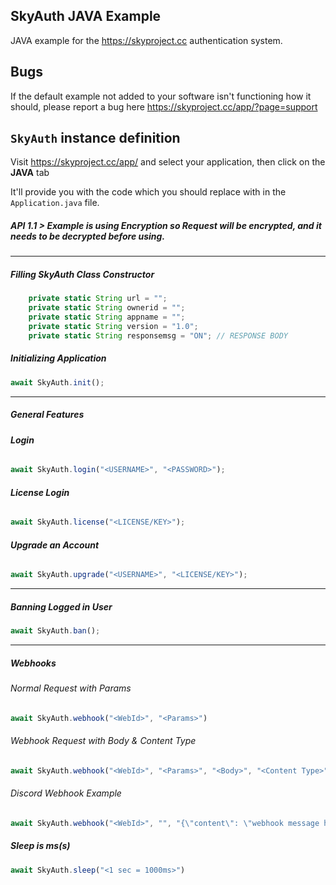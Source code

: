 ## SkyAuth JAVA Example

JAVA example for the https://skyproject.cc authentication system.

## **Bugs**

If the default example not added to your software isn't functioning how it should, please report a bug here https://skyproject.cc/app/?page=support


## **`SkyAuth` instance definition**

Visit https://skyproject.cc/app/ and select your application, then click on the **JAVA** tab

It'll provide you with the code which you should replace with in the `Application.java` file.

##### API 1.1 > Example is using Encryption so Request will be encrypted, and it needs to be decrypted before using.

-----------

##### **Filling SkyAuth Class Constructor**
```js
    private static String url = "";
    private static String ownerid = "";
    private static String appname = "";
    private static String version = "1.0";
    private static String responsemsg = "ON"; // RESPONSE BODY
```

##### **Initializing Application**
```js
await SkyAuth.init();
```
---

##### **General Features**
###### **Login**
```js
await SkyAuth.login("<USERNAME>", "<PASSWORD>");
```

###### **License Login**
```js
await SkyAuth.license("<LICENSE/KEY>");
```

###### **Upgrade an Account**
```js
await SkyAuth.upgrade("<USERNAME>", "<LICENSE/KEY>");
```

---
##### **Banning Logged in User**
```js
await SkyAuth.ban();
```

---
##### **Webhooks**

###### Normal Request with Params
```js
await SkyAuth.webhook("<WebId>", "<Params>")
```

###### Webhook Request with Body & Content Type
```js
await SkyAuth.webhook("<WebId>", "<Params>", "<Body>", "<Content Type>");
```

###### Discord Webhook Example
```js
await SkyAuth.webhook("<WebId>", "", "{\"content\": \"webhook message here\",\"embeds\": null}", "application/json");
```

##### **Sleep is ms(s)**
```js
await SkyAuth.sleep("<1 sec = 1000ms>")
```
